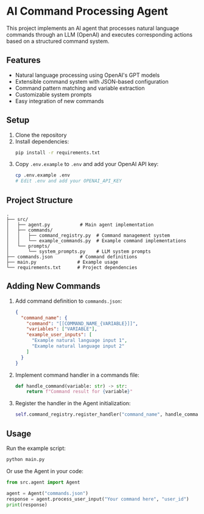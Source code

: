 # AI Command Processing Agent

This project implements an AI agent that processes natural language commands through an LLM (OpenAI) and executes corresponding actions based on a structured command system.

## Features

- Natural language processing using OpenAI's GPT models
- Extensible command system with JSON-based configuration
- Command pattern matching and variable extraction
- Customizable system prompts
- Easy integration of new commands

## Setup

1. Clone the repository
2. Install dependencies:
   ```bash
   pip install -r requirements.txt
   ```
3. Copy `.env.example` to `.env` and add your OpenAI API key:
   ```bash
   cp .env.example .env
   # Edit .env and add your OPENAI_API_KEY
   ```

## Project Structure

```
.
├── src/
│   ├── agent.py           # Main agent implementation
│   ├── commands/
│   │   ├── command_registry.py  # Command management system
│   │   └── example_commands.py  # Example command implementations
│   └── prompts/
│       └── system_prompts.py    # LLM system prompts
├── commands.json          # Command definitions
├── main.py               # Example usage
└── requirements.txt      # Project dependencies
```

## Adding New Commands

1. Add command definition to `commands.json`:
   ```json
   {
     "command_name": {
       "command": "[[COMMAND_NAME_{VARIABLE}]]",
       "variables": ["VARIABLE"],
       "example_user_inputs": [
         "Example natural language input 1",
         "Example natural language input 2"
       ]
     }
   }
   ```

2. Implement command handler in a commands file:
   ```python
   def handle_command(variable: str) -> str:
       return f"Command result for {variable}"
   ```

3. Register the handler in the Agent initialization:
   ```python
   self.command_registry.register_handler("command_name", handle_command)
   ```

## Usage

Run the example script:
```bash
python main.py
```

Or use the Agent in your code:
```python
from src.agent import Agent

agent = Agent("commands.json")
response = agent.process_user_input("Your command here", "user_id")
print(response)
``` 